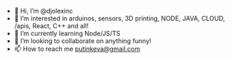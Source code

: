 - 👋 Hi, I’m @djolexinc
- 👀 I’m interested in arduinos, sensors, 3D printing, NODE, JAVA, CLOUD, /apis, React, C++ and all!
- 🌱 I’m currently learning Node/JS/TS 
- 💞️ I’m looking to collaborate on anything funny!
- 📫 How to reach me putinkeva@gmail.com

<!---
djolexinc/djolexinc is a ✨ special ✨ repository because its `README.md` (this file) appears on your GitHub profile.
You can click the Preview link to take a look at your changes.
--->
